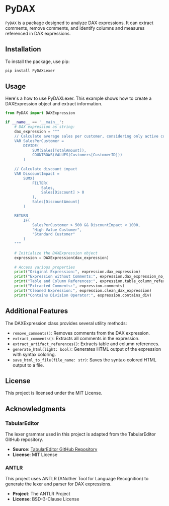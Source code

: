 # PyDAX

`PyDAX` is a package designed to analyze DAX expressions. It can extract comments, remove comments, and identify columns and measures referenced in DAX expressions.


## Installation

To install the package, use pip:

```bash
pip install PyDAXLexer
```
## Usage

Here's a how to use PyDAXLexer. This example shows how to create a DAXExpression object and extract information.

```python
from PyDAX import DAXExpression

if __name__ == '__main__':
    # DAX expression as string:
    dax_expression = """
    // Calculate average sales per customer, considering only active customers
    VAR SalesPerCustomer = 
        DIVIDE(
            SUM(Sales[TotalAmount]), 
            COUNTROWS(VALUES(Customers[CustomerID]))
        )
        
    // Calculate discount impact
    VAR DiscountImpact = 
        SUMX(
            FILTER(
                Sales,
                Sales[Discount] > 0
            ),
            Sales[DiscountAmount]
        )

    RETURN 
        IF(
            SalesPerCustomer > 500 && DiscountImpact < 1000,
            "High Value Customer",
            "Standard Customer"
        )
    """
    
    # Initialize the DAXExpression object
    expression = DAXExpression(dax_expression)
    
    # Access various properties
    print("Original Expression:", expression.dax_expression)
    print("Expression without Comments:", expression.dax_expression_no_comments)
    print("Table and Column References:", expression.table_column_references)
    print("Extracted Comments:", expression.comments)
    print("Cleaned Expression:", expression.clean_dax_expression)
    print("Contains Division Operator:", expression.contains_div)
```

## Additional Features

The DAXExpression class provides several utility methods:

- `remove_comments()`: Removes comments from the DAX expression.
- `extract_comments()`: Extracts all comments in the expression.
- `extract_artifact_references()`: Extracts table and column references.
- `generate_html(light: bool)`: Generates HTML output of the expression with syntax coloring.
- `save_html_to_file(file_name: str)`: Saves the syntax-colored HTML output to a file.

## License

This project is licensed under the MIT License.

## Acknowledgments

### TabularEditor

The lexer grammar used in this project is adapted from the TabularEditor GitHub repository.

- **Source**: [TabularEditor GitHub Repository](https://github.com/TabularEditor/TabularEditor/blob/master/AntlrGrammars/DAXLexer.g4)
- **License**: MIT License

### ANTLR

This project uses ANTLR (ANother Tool for Language Recognition) to generate the lexer and parser for DAX expressions. 

- **Project**: The ANTLR Project
- **License**: BSD-3-Clause License


